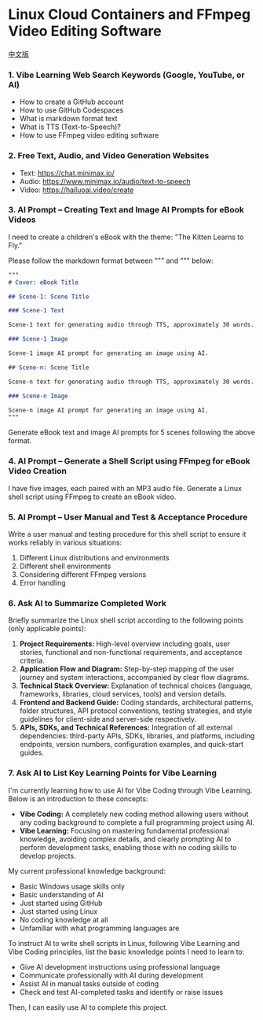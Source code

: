 # Linux Cloud Containers and FFmpeg Video Editing Software

[中文版](README_zh_CN.md)

### 1. Vibe Learning Web Search Keywords (Google, YouTube, or AI)

- How to create a GitHub account
- How to use GitHub Codespaces
- What is markdown format text
- What is TTS (Text-to-Speech)?
- How to use FFmpeg video editing software

### 2. Free Text, Audio, and Video Generation Websites

- Text: https://chat.minimax.io/
- Audio: https://www.minimax.io/audio/text-to-speech
- Video: https://hailuoai.video/create

### 3. AI Prompt – Creating Text and Image AI Prompts for eBook Videos

I need to create a children's eBook with the theme: "The Kitten Learns to Fly."

Please follow the markdown format between """ and """ below:

```markdown
"""
# Cover: eBook Title

## Scene-1: Scene Title

### Scene-1 Text

Scene-1 text for generating audio through TTS, approximately 30 words.

### Scene-1 Image

Scene-1 image AI prompt for generating an image using AI.

## Scene-n: Scene Title

Scene-n text for generating audio through TTS, approximately 30 words.

### Scene-n Image

Scene-n image AI prompt for generating an image using AI.
"""
```

Generate eBook text and image AI prompts for 5 scenes following the above format.


### 4. AI Prompt – Generate a Shell Script using FFmpeg for eBook Video Creation

I have five images, each paired with an MP3 audio file. Generate a Linux shell script using FFmpeg to create an eBook video.


### 5. AI Prompt – User Manual and Test & Acceptance Procedure

Write a user manual and testing procedure for this shell script to ensure it works reliably in various situations:

1. Different Linux distributions and environments
2. Different shell environments
3. Considering different FFmpeg versions
4. Error handling


### 6. Ask AI to Summarize Completed Work

Briefly summarize the Linux shell script according to the following points (only applicable points):

1. **Project Requirements:** High-level overview including goals, user stories, functional and non-functional requirements, and acceptance criteria.
2. **Application Flow and Diagram:** Step-by-step mapping of the user journey and system interactions, accompanied by clear flow diagrams.
3. **Technical Stack Overview:** Explanation of technical choices (language, frameworks, libraries, cloud services, tools) and version details.
4. **Frontend and Backend Guide:** Coding standards, architectural patterns, folder structures, API protocol conventions, testing strategies, and style guidelines for client-side and server-side respectively.
5. **APIs, SDKs, and Technical References:** Integration of all external dependencies: third-party APIs, SDKs, libraries, and platforms, including endpoints, version numbers, configuration examples, and quick-start guides.



### 7. Ask AI to List Key Learning Points for Vibe Learning

I'm currently learning how to use AI for Vibe Coding through Vibe Learning. Below is an introduction to these concepts:

- **Vibe Coding:** A completely new coding method allowing users without any coding background to complete a full programming project using AI.
- **Vibe Learning:** Focusing on mastering fundamental professional knowledge, avoiding complex details, and clearly prompting AI to perform development tasks, enabling those with no coding skills to develop projects.

My current professional knowledge background:

- Basic Windows usage skills only
- Basic understanding of AI
- Just started using GitHub
- Just started using Linux
- No coding knowledge at all
- Unfamiliar with what programming languages are

To instruct AI to write shell scripts in Linux, following Vibe Learning and Vibe Coding principles, list the basic knowledge points I need to learn to:

- Give AI development instructions using professional language
- Communicate professionally with AI during development
- Assist AI in manual tasks outside of coding
- Check and test AI-completed tasks and identify or raise issues

Then, I can easily use AI to complete this project.


